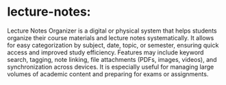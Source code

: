 # lecture-notes:
 Lecture Notes Organizer is a digital or physical system that helps students organize their course materials and lecture notes systematically. It allows for easy categorization by subject, date, topic, or semester, ensuring quick access and improved study efficiency. Features may include keyword search, tagging, note linking, file attachments (PDFs, images, videos), and synchronization across devices. It is especially useful for managing large volumes of academic content and preparing for exams or assignments.
